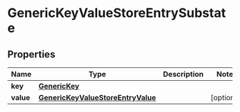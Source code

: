 

# GenericKeyValueStoreEntrySubstate


## Properties

| Name | Type | Description | Notes |
|------------ | ------------- | ------------- | -------------|
|**key** | [**GenericKey**](GenericKey.md) |  |  |
|**value** | [**GenericKeyValueStoreEntryValue**](GenericKeyValueStoreEntryValue.md) |  |  [optional] |



